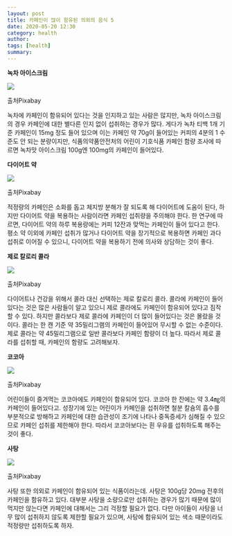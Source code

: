 ```yaml
---
layout: post
title: 카페인이 많이 함유된 의외의 음식 5
date: 2020-05-20 12:30
category: health
author: 
tags: [health]
summary: 
---
```



**녹차 아이스크림**

![](https://img1.daumcdn.net/thumb/R720x0/?fname=https%3A%2F%2Ft1.daumcdn.net%2Fliveboard%2Finterstella-story%2Fff49bf5a7aee4e6c96f7ddff5ffa9d3c.JPG)

출처Pixabay

녹차에 카페인이 함유되어 있다는 것을 인지하고 있는 사람은 많지만, 녹차 아이스크림의 경우 카페인에 대한 별다른 인지 없이 섭취하는 경우가 많다. 게다가 녹차 티백 1개 기준 카페인이 15mg 정도 들어 있으며 이는 카페인 약 70g이 들어있는 커피의 4분의 1 수준도 안 되는 분량이지만, 식품의약품안전처의 어린이 기호식품 카페인 함량 조사에 따르면 녹차맛 아이스크림 100g엔 100mg의 카페인이 들어있다.

**다이어트 약**

![](https://img1.daumcdn.net/thumb/R720x0/?fname=https%3A%2F%2Ft1.daumcdn.net%2Fliveboard%2Finterstella-story%2F1120a482f93c4ca8b94d458ff5d7da1c.JPG)

출처Pixabay

적정량의 카페인은 소화를 돕고 체지방 분해가 잘 되도록 해 다이어트에 도움이 된다, 하지만 다이어트 약을 복용하는 사람이라면 카페인 섭취량을 주의해야 한다. 한 연구에 따르면, 다이어트 약의 하루 복용량에는 커피 12잔과 맞먹는 카페인이 들어 있다고 한다. 평소 약 이외에 카페인 섭취가 많거나 다이어트 약을 장기적으로 복용하면 카페인 과다 섭취로 이어질 수 있으니, 다이어트 약을 복용하기 전에 의사와 상담하는 것이 좋다.

**제로 칼로리 콜라**

![](https://img1.daumcdn.net/thumb/R720x0/?fname=https%3A%2F%2Ft1.daumcdn.net%2Fliveboard%2Finterstella-story%2F067ed421e64245ba907003b44a8be9a5.JPG)

출처Pixabay

다이어트나 건강을 위해서 콜라 대신 선택하는 제로 칼로리 콜라. 콜라에 카페인이 들어있다는 것은 많은 사람들이 알고 있으니 제로 콜라에도 카페인이 함유되어 있다고 짐작할 수 있다. 하지만 콜라보다 제로 콜라에 카페인이 더 많이 들어있다는 것은 몰랐을 것이다. 콜라는 한 캔 기준 약 35밀리그램의 카페인이 들어있어 무시할 수 없는 수준이다. 제로 콜라는 약 45밀리그램으로 일반 콜라보다 카페인 함량이 더 높다. 따라서 제로 콜라를 섭취할 때, 카페인의 함량도 고려해보자.

**코코아**

![](https://img1.daumcdn.net/thumb/R720x0/?fname=https%3A%2F%2Ft1.daumcdn.net%2Fliveboard%2Finterstella-story%2F02c43562b36448f9bad69d17134a44ae.JPG)

출처Pixabay

어린이들이 즐겨먹는 코코아에도 카페인이 함유되어 있다. 코코아 한 잔에는 약 3.4㎎의 카페인이 들어있다고. 성장기에 있는 어린이가 카페인을 섭취하면 철분 칼슘의 흡수를 부분적으로 방해하고 카페인에 대한 습관성이 조기에 나타나 중독증세가 심해질 수 있으므로 카페인 섭취를 제한해야 한다. 따라서 코코아보다는 흰 우유를 섭취하도록 해주는 것이 좋다.

**사탕**

![](https://img1.daumcdn.net/thumb/R720x0/?fname=https%3A%2F%2Ft1.daumcdn.net%2Fliveboard%2Finterstella-story%2F279c3f1f01b84302854e325a153bfbeb.JPG)

출처Pixabay

사탕 또한 의외로 카페인이 함유되어 있는 식품이라는데. 사탕은 100g당 20mg 전후의 카페인을 함유하고 있다. 대부분 사탕을 소량으로만 섭취하는 경우가 많기 때문에 많이 먹지만 않는다면 카페인에 대해서는 그리 걱정할 필요가 없다. 다만 아이들이 사탕을 너무 많이 섭취하지 않도록 제한할 필요가 있으며, 사탕에 함유되어 있는 색소 때문이라도 적정량만 섭취하도록 하자.